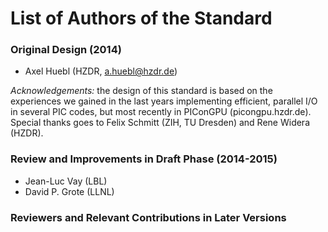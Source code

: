 # List of Authors of the Standard

### Original Design (2014)

- Axel Huebl (HZDR, a.huebl@hzdr.de)

*Acknowledgements:* the design of this standard is based on the experiences
                    we gained in the last years implementing efficient,
                    parallel I/O in several PIC codes, but most recently
                    in PIConGPU (picongpu.hzdr.de).
                    Special thanks goes to Felix Schmitt (ZIH, TU Dresden)
                    and Rene Widera (HZDR).


### Review and Improvements in Draft Phase (2014-2015)

- Jean-Luc Vay (LBL)
- David P. Grote (LLNL)


### Reviewers and Relevant Contributions in Later Versions


